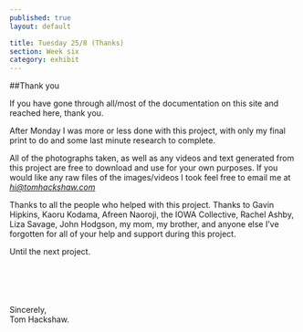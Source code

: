 ```yaml
---
published: true
layout: default

title: Tuesday 25/8 (Thanks)
section: Week six
category: exhibit
---
```


##Thank you 

If you have gone through all/most of the documentation on this site and reached here, thank you.

After Monday I was more or less done with this project, with only my final print to do and some last minute research to complete.

All of the photographs taken, as well as any videos and text generated from this project are free to download and use for your own purposes. If you would like any raw files of the images/videos I took feel free to email me at [_hi@tomhackshaw.com_][mail]

Thanks to all the people who helped with this project. Thanks to Gavin Hipkins, Kaoru Kodama, Afreen Naoroji, the IOWA Collective, Rachel Ashby, Liza Savage, John Hodgson, my mom, my brother, and anyone else I’ve forgotten for all of your help and support during this project. 

Until the next project. 
<br><br>
<br><br>
<br><br>
Sincerely,
<br>
Tom Hackshaw.

[mail]: mailto:hi@tomhackshaw.com

